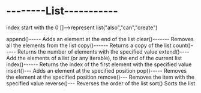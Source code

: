 # --------List-----------

index start with the 0
[]-->represent
list("also","can","create")

append()----- Adds an element at the end of the list
clear()------- Removes all the elements from the list
copy()------ Returns a copy of the list
count()----- Returns the number of elements with the specified value
extend()---- Add the elements of a list (or any iterable), to the end of the current list
index()------ Returns the index of the first element with the specified value
insert()--- Adds an element at the specified position
pop()----- Removes the element at the specified position
remove()--- Removes the item with the specified value
reverse()--- Reverses the order of the list
sort() Sorts the list
